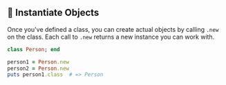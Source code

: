 ## 🚀 Instantiate Objects
Once you've defined a class, you can create actual objects by calling `.new` on the class. Each call to `.new` returns a new instance you can work with.

```ruby
class Person; end

person1 = Person.new
person2 = Person.new
puts person1.class  # => Person
```
